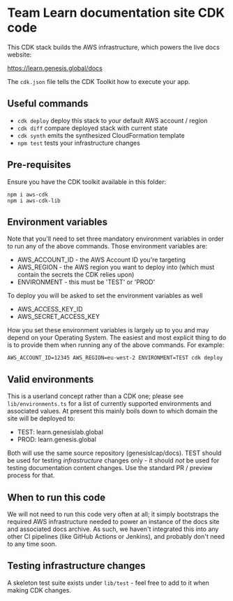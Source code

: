 # Team Learn documentation site CDK code

This CDK stack builds the AWS infrastructure, which powers the live docs website:

https://learn.genesis.global/docs

The `cdk.json` file tells the CDK Toolkit how to execute your app.

## Useful commands

* `cdk deploy`      deploy this stack to your default AWS account / region
* `cdk diff`        compare deployed stack with current state
* `cdk synth`       emits the synthesized CloudFormation template
* `npm test`        tests your infrastructure changes

## Pre-requisites

Ensure you have the CDK toolkit available in this folder:

```terminal
npm i aws-cdk
npm i aws-cdk-lib
```

## Environment variables

Note that you'll need to set three mandatory environment variables in order to run any of the above commands. Those environment variables are:

* AWS_ACCOUNT_ID - the AWS Account ID you're targeting
* AWS_REGION - the AWS region you want to deploy into (which must contain the secrets the CDK relies upon)
* ENVIRONMENT - this must be 'TEST' or 'PROD'

To deploy you will be asked to set the environment variables as well

* AWS_ACCESS_KEY_ID
* AWS_SECRET_ACCESS_KEY

How you set these environment variables is largely up to you and may depend on your Operating System. The easiest and most explicit thing to do is to provide them when running any of the above commands. For example:

`AWS_ACCOUNT_ID=12345 AWS_REGION=eu-west-2 ENVIRONMENT=TEST cdk deploy`

## Valid environments

This is a userland concept rather than a CDK one; please see `lib/environments.ts` for a list of
currently supported environments and associated values. At present this mainly boils down to
which domain the site will be deployed to:

* TEST: learn.genesislab.global
* PROD: learn.genesis.global

Both will use the same source repository (genesislcap/docs). TEST should be used for testing
*infrastructure* changes only - it should *not* be used for testing documentation content changes.
Use the standard PR / preview process for that.

## When to run this code

We will not need to run this code very often at all; it simply bootstraps the required AWS
infrastructure needed to power an instance of the docs site and associated docs archive.
As such, we haven't integrated this into any other CI pipelines (like GitHub Actions or Jenkins),
and probably don't need to any time soon.

## Testing infrastructure changes

A skeleton test suite exists under `lib/test` - feel free to add to it when making CDK changes.
